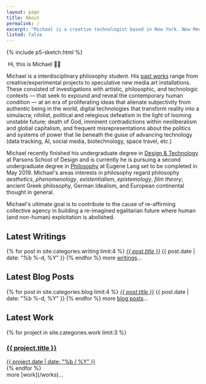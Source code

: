 ```yaml
---
layout: page
title: About
permalink: /
excerpt: "Michael is a creative technologist based in New York. New Media Art | Installations | Philosophy."
listed: false
---
```



<!-- {% include slideshow.html %} -->

{% include p5-sketch.html %}

<p><img src="/images/head.jpg" id="portrait" alt="" /> Hi, this is Michael 👋🏼</p>

Michael is a interdisciplinary philosophy student. His [past works](http://mbrav.com/works) range from creative/experimental projects to speculative new media art installations. These consisted of investigations with artistic, philosophic, and technologic contexts — that seek to expound and reveal the contemporary human condition — at an era of proliferating ideas that alienate subjectivity from authentic being in the world, digital technologies that transform reality into a simulacra; nihilist, political and relegious defeatism in the light of looming unstable future; death of God, imminent contradictions within neoliberalism and global capitalism, and frequent misrepresentations about the politics and systems of power that lie beneath the guise of advancing technology (data tracking, AI, social media, biotechnology, space travel, etc.)

Michael recently finished his undergraduate degree in [Design & Technology](http://www.newschool.edu/parsons/bfa-design-technology/) at Parsons School of Design and is currently he is pursuing a second undergraduate degree in [Philosophy](http://www.newschool.edu/lang/philosophy/) at Eugene Lang set to be completed in May 2019. Michael's areas interests in philosophy regard philosophy *aesthetics*, *phenomenology*, *existentialism*, *epistemology*, *film theory*; ancient Greek philosophy, German Idealism, and European continental thought in general.

Michael's ultimate goal is to contribute to the cause of re-affirming collective agency in building a re-imagined egalitarian future where human (and non-human) exploitation is abolished.

<!--
His other skills also entail creative coding using JavaScript, WebGL, [openFrameworks](http://openframeworks.cc/), and [Processing](https://processing.org/); as well as [3d animation](/project/infrastructural-utopia-tower), sound effect & [music production](https://soundcloud.com/mixania), and [photography](https://www.flickr.com/photos/mixania). He also enjoys reflecting through [writing](/writing) and [blogging](/blog) every once in a while.
-->

## Latest Writings
{% for post in site.categories.writing limit:4  %}
  <i class="post-list-title"><a href="{{ post.url | prepend: site.baseurl }}">{{ post.title }}</a></i>
  <span class="post-meta">{{ post.date | date: "%b %-d, %Y" }}</span>
{% endfor %}
more [writings](/writing)...

## Latest Blog Posts
{% for post in site.categories.blog limit:4  %}
  <i class="post-list-title"><a href="{{ post.url | prepend: site.baseurl }}">{{ post.title }}</a></i>
  <span class="post-meta">{{ post.date | date: "%b %-d, %Y" }}</span>
{% endfor %}
more [blog posts](/blog)...

## Latest Work
<div class="container">
	{% for project in site.categories.work limit:3 %}
		<a href="{{ project.url | prepend: site.baseurl }}">
			<div class="tile" style="background-image: url('{{ project.image }}');">
				<div class="tile-wrapper">
					<h3>{{ project.title }}</h3>
					<span class="post-meta">{{ project.date | date: "%b / %Y" }}</span>
					<!-- <span class="post-medium">{{ project.medium}}</span> -->
				</div>
			</div>
		</a>
	{% endfor %}
</div>
more [work](/works)...
